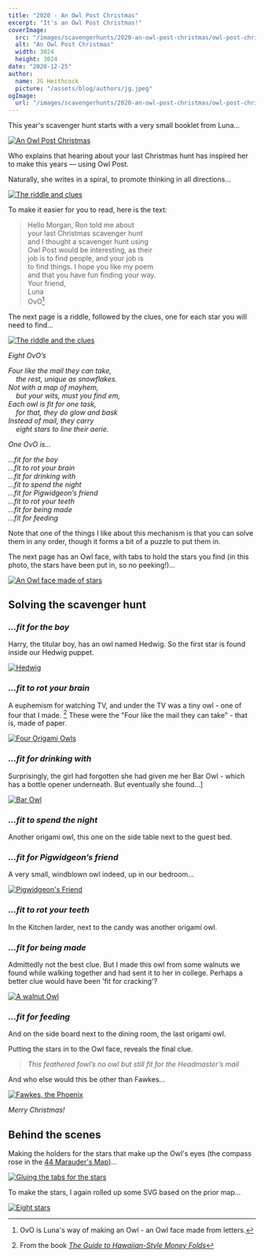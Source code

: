 ```yaml
---
title: "2020 - An Owl Post Christmas"
excerpt: "It's an Owl Post Christmas!"
coverImage:
  src: "/images/scavengerhunts/2020-an-owl-post-christmas/owl-post-christmas-1.jpg"
  alt: "An Owl Post Christmas"
  width: 3024
  height: 3024
date: "2020-12-25"
author:
  name: JG Heithcock
  picture: "/assets/blog/authors/jg.jpeg"
ogImage:
  url: "/images/scavengerhunts/2020-an-owl-post-christmas/owl-post-christmas-1.jpg"
---
```


This year's scavenger hunt starts with a very small booklet from Luna...

<a href="/images/scavengerhunts/2020-an-owl-post-christmas/owl-post-christmas-1.jpg">
<img src="/images/scavengerhunts/2020-an-owl-post-christmas/owl-post-christmas-1.jpg" alt="An Owl Post Christmas" class="mapBorder" />
</a>

Who explains that hearing about your last Christmas hunt has inspired her to make this years — using Owl Post.

Naturally, she writes in a spiral, to promote thinking in all directions...

<a href="/images/scavengerhunts/2020-an-owl-post-christmas/owl-post-christmas-2.jpg">
<img src="/images/scavengerhunts/2020-an-owl-post-christmas/owl-post-christmas-2.jpg" alt="The riddle and clues" class="mapBorder" />
</a>

To make it easier for you to read, here is the text:

> Hello Morgan, Ron told me about  
> your last Christmas scavenger hunt  
> and I thought a scavenger hunt using  
> Owl Post would be interesting, as their  
> job is to find people, and your job is  
> to find things. I hope you like my poem  
> and that you have fun finding your way.  
> Your friend,  
> Luna  
> OvO[^0]

[^0]: OvO is Luna's way of making an Owl - an Owl face made from letters.

The next page is a riddle, followed by the clues, one for each star you will need to find...

<a href="/images/scavengerhunts/2020-an-owl-post-christmas/owl-post-christmas-3.jpg">
<img src="/images/scavengerhunts/2020-an-owl-post-christmas/owl-post-christmas-3.jpg" alt="The riddle and the clues" class="mapBorder" />
</a>

_Eight OvO’s_

<i style="left-padding: 1em;">
Four like the mail they can take,<br />
&nbsp;&nbsp;&nbsp;&nbsp;the rest, unique as snowflakes.<br />
Not with a map of mayhem,<br />
&nbsp;&nbsp;&nbsp;&nbsp;but your wits, must you find em,<br />
Each owl is fit for one task,<br />
&nbsp;&nbsp;&nbsp;&nbsp;for that, they do glow and bask<br />
Instead of mail, they carry<br />
&nbsp;&nbsp;&nbsp;&nbsp;eight stars to line their aerie.
</i>

_One OvO is..._

<i style="left-padding: 1em;">
...fit for the boy<br />
...fit to rot your brain<br />
...fit for drinking with<br />
...fit to spend the night<br />
...fit for Pigwidgeon’s friend<br />
...fit to rot your teeth<br />
...fit for being made<br />
...fit for feeding
</i>

Note that one of the things I like about this mechanism is that you can solve them in any order, though it forms a bit of a puzzle to put them in.

The next page has an Owl face, with tabs to hold the stars you find (in this photo, the stars have been put in, so no peeking!)...

<a href="/images/scavengerhunts/2020-an-owl-post-christmas/owl-post-christmas-4.jpg">
<img src="/images/scavengerhunts/2020-an-owl-post-christmas/owl-post-christmas-4.jpg" alt="An Owl face made of stars" class="mapBorder" />
</a>

## Solving the scavenger hunt

### _...fit for the boy_

Harry, the titular boy, has an owl named Hedwig. So the first star is found inside our Hedwig puppet.

<a href="/images/scavengerhunts/2020-an-owl-post-christmas/hedwig.jpg">
<img src="/images/scavengerhunts/2020-an-owl-post-christmas/hedwig.jpg" alt="Hedwig" class="mapBorder" />
</a>

### _...fit to rot your brain_

A euphemism for watching TV, and under the TV was a tiny owl - one of four that I made. [^1] These were the "Four like the mail they can take" - that is, made of paper.

[^1]: From the book _[The Guide to Hawaiian-Style Money Folds](https://www.amazon.com/Guide-Hawaiian-Style-Money-Folds/dp/0896104141)_

<a href="/images/scavengerhunts/2020-an-owl-post-christmas/four-origami-owls.jpg">
<img src="/images/scavengerhunts/2020-an-owl-post-christmas/four-origami-owls.jpg" alt="Four Origami Owls" class="mapBorder" />
</a>

### _...fit for drinking with_

Surprisingly, the girl had forgotten she had given me her Bar Owl - which has a bottle opener underneath. But eventually she found...]

<a href="/images/scavengerhunts/2020-an-owl-post-christmas/bar-owl.jpg">
<img src="/images/scavengerhunts/2020-an-owl-post-christmas/bar-owl.jpg" alt="Bar Owl" class="mapBorder" />
</a>

### _...fit to spend the night_

Another origami owl, this one on the side table next to the guest bed.

### _...fit for Pigwidgeon’s friend_

A very small, windblown owl indeed, up in our bedroom...

<a href="/images/scavengerhunts/2020-an-owl-post-christmas/pigwidgeon.jpg">
<img src="/images/scavengerhunts/2020-an-owl-post-christmas/pigwidgeon.jpg" alt="Pigwidgeon's Friend" class="mapBorder" />
</a>

### _...fit to rot your teeth_

In the Kitchen larder, next to the candy was another origami owl.

### _...fit for being made_

Admittedly not the best clue. But I made this owl from some walnuts we found while walking together and had sent it to her in college. Perhaps a better clue would have been 'fit for cracking'?

<a href="/images/scavengerhunts/2020-an-owl-post-christmas/nut-owl.jpg">
<img src="/images/scavengerhunts/2020-an-owl-post-christmas/nut-owl.jpg" alt="A walnut Owl" class="mapBorder" />
</a>

### _...fit for feeding_

And on the side board next to the dining room, the last origami owl.

Putting the stars in to the Owl face, reveals the final clue.

> _This feathered fowl’s no owl but still fit for the Headmaster’s mail_

And who else would this be other than Fawkes...

<a href="/images/scavengerhunts/2020-an-owl-post-christmas/fawkes.jpg">
<img src="/images/scavengerhunts/2020-an-owl-post-christmas/fawkes.jpg" alt="Fawkes, the Phoenix" class="mapBorder" />
</a>

_Merry Christmas!_

## Behind the scenes

Making the holders for the stars that make up the Owl's eyes (the compass rose in the [44 Marauder's Map](./2013-44-marauders/))...

<a href="/images/scavengerhunts/2020-an-owl-post-christmas/owl-post-christmas-assembly.jpg">
<img src="/images/scavengerhunts/2020-an-owl-post-christmas/owl-post-christmas-assembly.jpg" alt="Gluing the tabs for the stars" class="mapBorder" />
</a>

To make the stars, I again rolled up some SVG based on the prior map...

<a href="/images/scavengerhunts/2020-an-owl-post-christmas/eight-stars.svg">
<img src="/images/scavengerhunts/2020-an-owl-post-christmas/eight-stars.svg" alt="Eight stars" class="mapBorder" />
</a>
